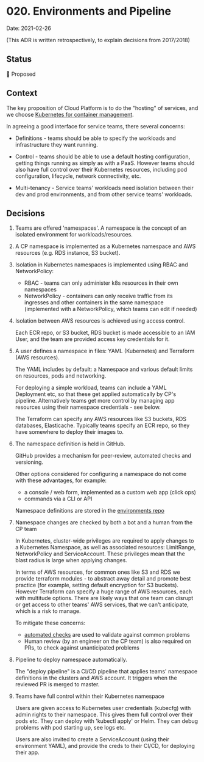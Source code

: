 # 020. Environments and Pipeline

Date: 2021-02-26

(This ADR is written retrospectively, to explain decisions from 2017/2018)

## Status

🤔 Proposed

## Context

The key proposition of Cloud Platform is to do the "hosting" of services, and we choose [Kubernetes for container management](004-use-kubernetes-for-container-management.md).

In agreeing a good interface for service teams, there several concerns:

* Definitions - teams should be able to specify the workloads and infrastructure they want running.

* Control - teams should be able to use a default hosting configuration, getting things running as simply as with a PaaS. However teams should also have full control over their Kubernetes resources, including pod configuration, lifecycle, network connectivity, etc.

* Multi-tenancy - Service teams' workloads need isolation between their dev and prod environments, and from other service teams' workloads.

## Decisions

1. Teams are offered 'namespaces'. A namespace is the concept of an isolated environment for workloads/resources.

2. A CP namespace is implemented as a Kubernetes namespace and AWS resources (e.g. RDS instance, S3 bucket).

3. Isolation in Kubernetes namespaces is implemented using RBAC and NetworkPolicy:

    * RBAC - teams can only administer k8s resources in their own namespaces
    * NetworkPolicy - containers can only receive traffic from its ingresses and other containers in the same namespace (implemented with a NetworkPolicy, which teams can edit if needed)

4. Isolation between AWS resources is achieved using access control.

    Each ECR repo, or S3 bucket, RDS bucket is made accessible to an IAM User, and the team are provided access key credentials for it.

5. A user defines a namespace in files: YAML (Kubernetes) and Terraform (AWS resources).

    The YAML includes by default: a Namespace and various default limits on resources, pods and networking.

    For deploying a simple workload, teams can include a YAML Deployment etc, so that these get applied automatically by CP's pipeline. Alternatively teams get more control by managing app resources using their namespace credentials - see below.

    The Terraform can specify any AWS resources like S3 buckets, RDS databases, Elasticache. Typically teams specify an ECR repo, so they have somewhere to deploy their images to.

6. The namespace definition is held in GitHub.

    GitHub provides a mechanism for peer-review, automated checks and versioning.

    Other options considered for configuring a namespace do not come with these advantages, for example:
    * a console / web form, implemented as a custom web app (click ops)
    * commands via a CLI or API

    Namespace definitions are stored in the [environments repo](https://github.com/ministryofjustice/cloud-platform-environments)

7. Namespace changes are checked by both a bot and a human from the CP team

    In Kubernetes, cluster-wide privileges are required to apply changes to a Kubernetes Namespace, as well as associated resources: LimitRange, NetworkPolicy and ServiceAccount. These privileges mean that the blast radius is large when applying changes.

    In terms of AWS resources, for common ones like S3 and RDS we provide terraform modules - to abstract away detail and promote best practice (for example, setting default encryption for S3 buckets). However Terraform can specify a huge range of AWS resources, each with multitude options. There are likely ways that one team can disrupt or get access to other teams' AWS services, that we can't anticipate, which is a risk to manage.

    To mitigate these concerns:
    * [automated checks](https://github.com/ministryofjustice/cloud-platform-environments/tree/main/.github/workflows) are used to validate against common problems
    * Human review (by an engineer on the CP team) is also required on PRs, to check against unanticipated problems

8. Pipeline to deploy namespace automatically.

    The "deploy pipeline" is a CI/CD pipeline that applies teams' namespace definitions in the clusters and AWS account. It triggers when the reviewed PR is merged to master.

9. Teams have full control within their Kubernetes namespace

    Users are given access to Kubernetes user credentials (kubecfg) with admin rights to their namespace. This gives them full control over their pods etc. They can deploy with 'kubectl apply' or Helm. They can debug problems with pod starting up, see logs etc.

    Users are also invited to create a ServiceAccount (using their environment YAML), and provide the creds to their CI/CD, for deploying their app.
